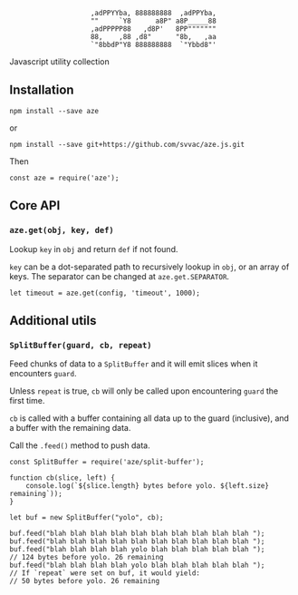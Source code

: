 
                        ,adPPYYba, 888888888  ,adPPYba,
                        ""     `Y8      a8P" a8P_____88
                        ,adPPPPP88   ,d8P'   8PP"""""""
                        88,    ,88 ,d8"      "8b,   ,aa
                        `"8bbdP"Y8 888888888  `"Ybbd8"'

Javascript utility collection

## Installation

    npm install --save aze

or

    npm install --save git+https://github.com/svvac/aze.js.git

Then

    const aze = require('aze');

## Core API

### ``aze.get(obj, key, def)``
Lookup `key` in `obj` and return `def` if not found.

`key` can be a dot-separated path to recursively lookup in `obj`, or an array of
keys. The separator can be changed at `aze.get.SEPARATOR`.

    let timeout = aze.get(config, 'timeout', 1000);


## Additional utils

### `SplitBuffer(guard, cb, repeat)`

Feed chunks of data to a `SplitBuffer` and it will emit slices when it
encounters `guard`.

Unless `repeat` is true, `cb` will only be called upon encountering `guard` the
first time.

`cb` is called with a buffer containing all data up to the guard (inclusive),
and a buffer with the remaining data.

Call the `.feed()` method to push data.

    const SplitBuffer = require('aze/split-buffer');

    function cb(slice, left) {
        console.log(`${slice.length} bytes before yolo. ${left.size} remaining`));
    }

    let buf = new SplitBuffer("yolo", cb);

    buf.feed("blah blah blah blah blah blah blah blah blah blah ");
    buf.feed("blah blah blah blah blah blah blah blah blah blah ");
    buf.feed("blah blah blah blah yolo blah blah blah blah blah ");
    // 124 bytes before yolo. 26 remaining
    buf.feed("blah blah blah blah yolo blah blah blah blah blah ");
    // If `repeat` were set on buf, it would yield:
    // 50 bytes before yolo. 26 remaining

